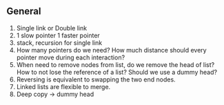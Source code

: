 ## General ## 

1. Single link or Double link
2. 1 slow pointer 1 faster pointer 
3. stack, recursion for single link 
4. How many pointers do we need? How much distance should every pointer move during each interaction? 
5. When need to remove nodes from list, do we remove the head of list? How to not lose the reference of a list? Should we use a dummy head? 
6. Reversing is equivalent to swapping the two end nodes. 
7. Linked lists are flexible to merge. 
8. Deep copy -> dummy head

